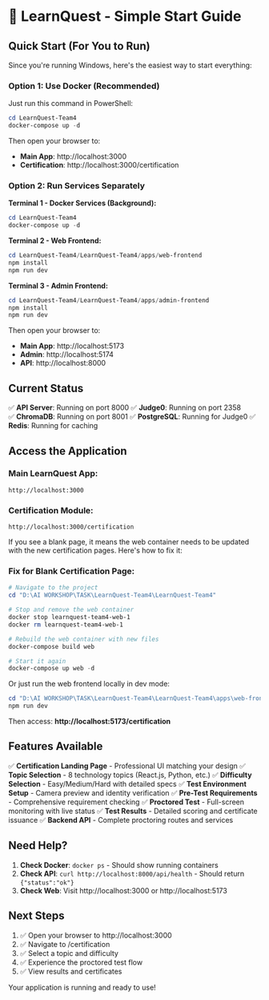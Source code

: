 # 🚀 LearnQuest - Simple Start Guide

## Quick Start (For You to Run)

Since you're running Windows, here's the easiest way to start everything:

### **Option 1: Use Docker (Recommended)**

Just run this command in PowerShell:
```powershell
cd LearnQuest-Team4
docker-compose up -d
```

Then open your browser to:
- **Main App**: http://localhost:3000
- **Certification**: http://localhost:3000/certification

### **Option 2: Run Services Separately**

**Terminal 1 - Docker Services (Background):**
```powershell
cd LearnQuest-Team4
docker-compose up -d
```

**Terminal 2 - Web Frontend:**
```powershell
cd LearnQuest-Team4/LearnQuest-Team4/apps/web-frontend
npm install
npm run dev
```

**Terminal 3 - Admin Frontend:**
```powershell  
cd LearnQuest-Team4/LearnQuest-Team4/apps/admin-frontend
npm install
npm run dev
```

Then open your browser to:
- **Main App**: http://localhost:5173
- **Admin**: http://localhost:5174
- **API**: http://localhost:8000

## Current Status

✅ **API Server**: Running on port 8000
✅ **Judge0**: Running on port 2358  
✅ **ChromaDB**: Running on port 8001
✅ **PostgreSQL**: Running for Judge0
✅ **Redis**: Running for caching

## Access the Application

### Main LearnQuest App:
```
http://localhost:3000
```

### Certification Module:
```
http://localhost:3000/certification
```

If you see a blank page, it means the web container needs to be updated with the new certification pages. Here's how to fix it:

### Fix for Blank Certification Page:

```powershell
# Navigate to the project
cd "D:\AI WORKSHOP\TASK\LearnQuest-Team4\LearnQuest-Team4"

# Stop and remove the web container
docker stop learnquest-team4-web-1
docker rm learnquest-team4-web-1

# Rebuild the web container with new files
docker-compose build web

# Start it again
docker-compose up web -d
```

Or just run the web frontend locally in dev mode:

```powershell
cd "D:\AI WORKSHOP\TASK\LearnQuest-Team4\LearnQuest-Team4\apps\web-frontend"
npm run dev
```

Then access: **http://localhost:5173/certification**

## Features Available

✅ **Certification Landing Page** - Professional UI matching your design
✅ **Topic Selection** - 8 technology topics (React.js, Python, etc.)
✅ **Difficulty Selection** - Easy/Medium/Hard with detailed specs
✅ **Test Environment Setup** - Camera preview and identity verification
✅ **Pre-Test Requirements** - Comprehensive requirement checking
✅ **Proctored Test** - Full-screen monitoring with live status
✅ **Test Results** - Detailed scoring and certificate issuance
✅ **Backend API** - Complete proctoring routes and services

## Need Help?

1. **Check Docker**: `docker ps` - Should show running containers
2. **Check API**: `curl http://localhost:8000/api/health` - Should return `{"status":"ok"}`
3. **Check Web**: Visit http://localhost:3000 or http://localhost:5173

## Next Steps

1. ✅ Open your browser to http://localhost:3000
2. ✅ Navigate to /certification
3. ✅ Select a topic and difficulty
4. ✅ Experience the proctored test flow
5. ✅ View results and certificates

Your application is running and ready to use!


